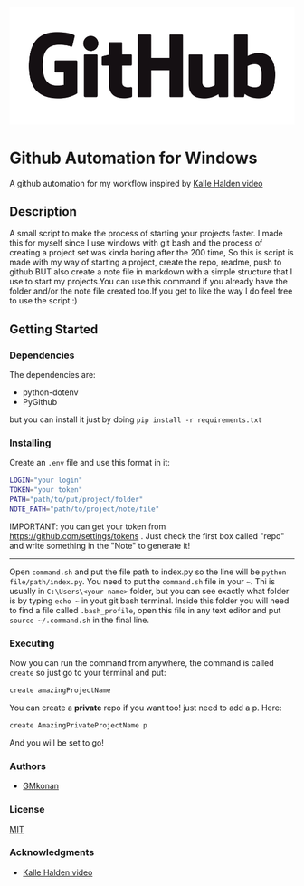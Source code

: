 <img src="images/GitHub_Logo.png" />

# Github Automation for Windows

A github automation for my workflow inspired by [Kalle Halden video](https://www.youtube.com/watch?v=7Y8Ppin12r4) 

## Description

A small script to make the process of starting your projects faster. I made this for myself since
I use windows with git bash and the process of creating a project set was kinda boring after the 200 time,
So this is script is made with my way of starting a project, create the repo, readme, push to github BUT also
create a note file in markdown with a simple structure that I use to start my projects.You can use this command if you already have the folder and/or the note file created too.If you get to like the way I do feel free to use the script :)

## Getting Started

### Dependencies
The dependencies are:
- python-dotenv
- PyGithub

but you can install it just by doing `pip install -r requirements.txt`

### Installing
Create an `.env` file and use this format in it:

```bash
LOGIN="your login"
TOKEN="your token"
PATH="path/to/put/project/folder"
NOTE_PATH="path/to/project/note/file"
```

IMPORTANT: you can get your token from https://github.com/settings/tokens . Just check the first box called "repo" and write something in the "Note" to generate it!

-----

Open `command.sh` and put the file path to index.py so the line will be `python file/path/index.py`.
You need to put the `command.sh` file in your `~`. Thi is usually in `C:\Users\<your name>` folder, but you can see exactly what folder is
by typing `echo ~` in yout git bash terminal. Inside this folder you will need to find a file called `.bash_profile`, open this file in any
text editor and put `source ~/.command.sh` in the final line.

### Executing
Now you can run the command from anywhere, the command is called `create` so just go to your terminal and put:

```bash
create amazingProjectName
```

You can create a **private** repo if you want too! just need to add a p. Here:

```bash
create AmazingPrivateProjectName p
```

And you will be set to go!

### Authors
- [GMkonan](https://github.com/GMkonan)

### License

[MIT](https://github.com/GMkonan/githubAutomation/blob/master/LICENSE.md)

### Acknowledgments

- [Kalle Halden video](https://www.youtube.com/watch?v=7Y8Ppin12r4) 